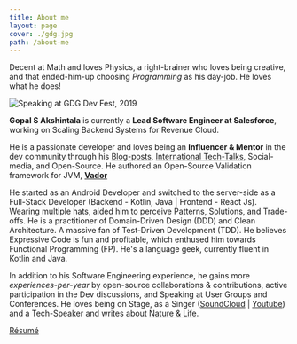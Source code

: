 ```yaml
---
title: About me
layout: page
cover: ./gdg.jpg
path: /about-me
---
```


Decent at Math and loves Physics, a right-brainer who loves being creative, and that ended-him-up choosing _Programming_ as his day-job. He loves what he does!

![Speaking at GDG Dev Fest, 2019](gdg.jpg)

**Gopal S Akshintala** is currently a **Lead Software Engineer at Salesforce**, working on Scaling Backend Systems for Revenue Cloud.

He is a passionate developer and loves being an **Influencer & Mentor** in the dev community through his [Blog-posts](/),
[International Tech-Talks](/my-talks), Social-media, and Open-Source.
He authored an Open-Source Validation framework for JVM, [**Vador**](https://github.com/salesforce-misc/Vador)

He started as an Android Developer and switched to the server-side as a Full-Stack Developer (Backend - Kotlin, Java | Frontend - React Js).
Wearing multiple hats, aided him to perceive Patterns, Solutions, and Trade-offs.
He is a practitioner of Domain-Driven Design (DDD) and Clean Architecture.
A massive fan of Test-Driven Development (TDD).
He believes Expressive Code is fun and profitable, which enthused him towards Functional Programming (FP).
He's a language geek, currently fluent in Kotlin and Java.

In addition to his Software Engineering experience, he gains more _experiences-per-year_ by open-source collaborations & contributions,
active participation in the Dev discussions, and Speaking at User Groups and Conferences.
He loves being on Stage, as a Singer ([SoundCloud](http://bit.ly/agssc) | [Youtube](https://youtube.com/playlist?list=PLrJbJ9wDl9EB5lKs1L13pJDOKp9yg0YF9))
and a Tech-Speaker and writes about [Nature & Life](https://leafonthewind.ga).

[Résumé](bit.ly/resume-ga)
